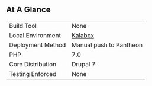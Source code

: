 ## At A Glance
|   |   |
|---|---|
| Build Tool | None |
| Local Environment | <a href='https://github.com/kalabox/kalabox'>Kalabox</a> |
| Deployment Method | Manual push to Pantheon |
| PHP | 7.0 |
| Core Distribution | Drupal 7 |
| Testing Enforced | None |
